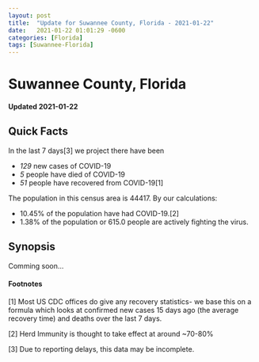 ```yaml
---
layout: post
title:  "Update for Suwannee County, Florida - 2021-01-22"
date:   2021-01-22 01:01:29 -0600
categories: [Florida]
tags: [Suwannee-Florida]
---
```


# Suwannee County, Florida
#### Updated 2021-01-22

## Quick Facts

In the last 7 days[3] we project there have been
- *129* new cases of COVID-19
- *5* people have died of COVID-19
- *51* people have recovered from COVID-19[1]

The population in this census area is 44417. By our calculations:
- 10.45% of the population have had COVID-19.[2]
- 1.38% of the population or 615.0 people are actively fighting the virus.

## Synopsis

Comming soon...


#### Footnotes

[1] Most US CDC offices do give any recovery statistics- we base this on a formula which looks at confirmed new cases
15 days ago (the average recovery time) and deaths over the last 7 days.

[2] Herd Immunity is thought to take effect at around ~70-80%

[3] Due to reporting delays, this data may be incomplete.
 
    